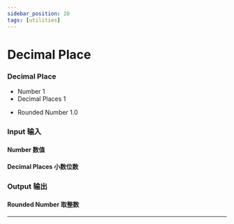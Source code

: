 ```yaml
---
sidebar_position: 20
tags: [utilities]
---
```


# Decimal Place



<div className="patch-container">
    <div className="patch processor">
        <h3>Decimal Place</h3>
        <ul className="inputs">
            <li>Number <span>1</span></li>
            <li>Decimal Places <span>1</span></li>
        </ul>
        <ul className="outputs">
            <li>Rounded Number <span>1.0</span></li>
        </ul>
    </div>
</div>

<div className="port-descriptions">
<div className="inputs">

### Input 输入

#### Number 数值

#### Decimal Places 小数位数

</div>
<div className="outputs">

### Output 输出

#### Rounded Number 取整数

</div>
</div>


------
